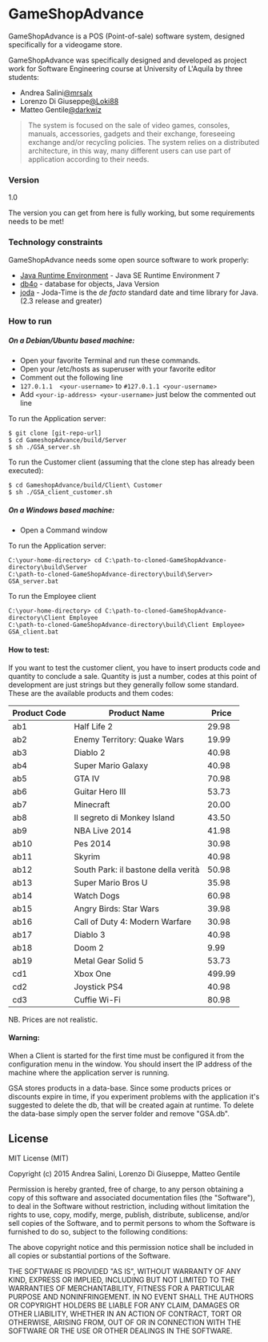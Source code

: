 # GameShopAdvance

GameShopAdvance is a POS (Point-of-sale) software system, designed specifically for a videogame store.

GameShopAdvance was specifically designed and developed as project work for Software Engineering course at University of L'Aquila by three students:

- Andrea Salini[@mrsalx]
- Lorenzo Di Giuseppe[@Loki88]
- Matteo Gentile[@darkwiz]

>The system is focused on the sale of video
>games, consoles, manuals, accessories, gadgets
>and their exchange, foreseeing exchange
>and/or recycling policies. The system relies on
>a distributed architecture, in this way, many
>different users can use part of application
>according to their needs.

### Version
1.0

The version you can get from here is fully working, but some requirements needs to be met!

### Technology constraints

GameShopAdvance needs some open source software to work properly:

* [Java Runtime Environment] - Java SE Runtime Environment 7
* [db4o] - database for objects, Java Version
* [joda] - Joda-Time is the *de facto* standard date and time library for Java. (2.3 release and greater)

### How to run

<h5>On a Debian/Ubuntu based machine:</h5>

- Open your favorite Terminal and run these commands.
- Open your /etc/hosts as superuser with your favorite editor
- Comment out the following line
- `127.0.1.1  <your-username>` to `#127.0.1.1 <your-username>`
- Add ` <your-ip-address> <your-username> ` just below the commented out line

To run the Application server:

```
$ git clone [git-repo-url]
$ cd GameshopAdvance/build/Server
$ sh ./GSA_server.sh
```

To run the Customer client (assuming that the clone step has already been executed):

```
$ cd GameshopAdvance/build/Client\ Customer
$ sh ./GSA_client_customer.sh
```

<h5>On a Windows based machine:</h5>

- Open a Command window

To run the Application server:
```
C:\your-home-directory> cd C:\path-to-cloned-GameShopAdvance-directory\build\Server
C:\path-to-cloned-GameShopAdvance-directory\build\Server> GSA_server.bat
```
To run the Employee client
```
C:\your-home-directory> cd C:\path-to-cloned-GameShopAdvance-directory\Client Employee
C:\path-to-cloned-GameShopAdvance-directory\build\Client Employee> GSA_client.bat
```
<h4>How to test:</h4>
If you want to test the customer client, you have to insert products code and quantity to conclude a sale. Quantity is just a number, codes at this point of development are just strings but they generally follow some standard. These are the available products and them codes:

| Product Code  | Product Name | Price |
|---------------|--------------|-------|
| ab1           | Half Life 2  | 29.98 |
| ab2           | Enemy Territory: Quake Wars  | 19.99 |
| ab3           | Diablo 2  | 40.98 |
| ab4           | Super Mario Galaxy  | 40.98 |
| ab5           | GTA IV  | 70.98 |
| ab6           | Guitar Hero III  | 53.73 |
| ab7           | Minecraft  | 20.00 |
| ab8           | Il segreto di Monkey Island  | 43.50 |
| ab9           | NBA Live 2014  | 41.98 |
| ab10          | Pes 2014  | 30.98 |
| ab11          | Skyrim  | 40.98 |
| ab12          | South Park: il bastone della verità  | 50.98 |
| ab13          | Super Mario Bros U  | 35.98 |
| ab14          | Watch Dogs  | 60.98 |
| ab15          | Angry Birds: Star Wars  | 39.98 |
| ab16          | Call of Duty 4: Modern Warfare  | 30.98 |
| ab17          | Diablo 3  | 40.98 |
| ab18          | Doom 2  | 9.99 |
| ab19          | Metal Gear Solid 5  | 53.73 |
| cd1           | Xbox One  | 499.99 |
| cd2           | Joystick PS4  | 40.98 |
| cd3           | Cuffie Wi-Fi  | 80.98 |

NB. Prices are not realistic.

<h4>Warning:</h4>

When a Client is started for the first time must be configured it from the configuration menu in the window. You should insert the IP address of the machine where the application server is running.

GSA stores products in a data-base. Since some products prices or discounts expire in time, if you experiment problems with the application it's suggested to delete the db, that will be created again at runtime. To delete the data-base simply open the server folder and remove "GSA.db".

License
----

MIT License (MIT)

Copyright (c) 2015 Andrea Salini, Lorenzo Di Giuseppe, Matteo Gentile

Permission is hereby granted, free of charge, to any person obtaining a copy
of this software and associated documentation files (the "Software"), to deal
in the Software without restriction, including without limitation the rights
to use, copy, modify, merge, publish, distribute, sublicense, and/or sell
copies of the Software, and to permit persons to whom the Software is
furnished to do so, subject to the following conditions:

The above copyright notice and this permission notice shall be included in
all copies or substantial portions of the Software.

THE SOFTWARE IS PROVIDED "AS IS", WITHOUT WARRANTY OF ANY KIND, EXPRESS OR
IMPLIED, INCLUDING BUT NOT LIMITED TO THE WARRANTIES OF MERCHANTABILITY,
FITNESS FOR A PARTICULAR PURPOSE AND NONINFRINGEMENT. IN NO EVENT SHALL THE
AUTHORS OR COPYRIGHT HOLDERS BE LIABLE FOR ANY CLAIM, DAMAGES OR OTHER
LIABILITY, WHETHER IN AN ACTION OF CONTRACT, TORT OR OTHERWISE, ARISING FROM,
OUT OF OR IN CONNECTION WITH THE SOFTWARE OR THE USE OR OTHER DEALINGS IN
THE SOFTWARE.

[@darkwiz]:https://github.com/mrsalx
[@mrsalx]:https://github.com/mrsalx
[@Loki88]:https://github.com/Loki88
[Java Runtime Environment]:http://www.oracle.com/technetwork/java/javase/downloads/jre7-downloads-1880261.html
[db4o]:http://supportservices.actian.com/versant/default.html
[joda]:https://github.com/Joda
[git-repo-url]:https://github.com/GameShopAdvance/GameShop-Advance.git

